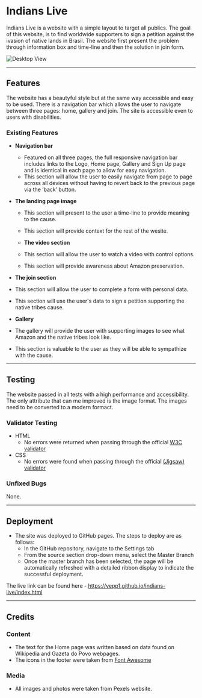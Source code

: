 # Indians Live

Indians Live is a website with a simple layout to target all publics. The goal of this website, is to find worldwide supporters to sign a petition against the ivasion of native lands in Brasil. The website first present the problem through information box and time-line and then the solution in join form.

![Desktop View](https://github.com/Vepp1/indians-live/tree/main/assets/images/desktopview.png)

----

## Features 

The website has a beautyful style but at the same way accessible and easy to be used. There is a navigation bar which allows the user to navigate between three pages: home, gallery and join. The site is accessible even to users with disabilities.

### Existing Features

- __Navigation bar__

    - Featured on all three pages, the full responsive navigation bar includes links to the Logo, Home page, Gallery and Sign Up page and is identical in each page to allow for easy navigation.
    - This section will allow the user to easily navigate from page to page across all devices without having to revert back to the previous page via the ‘back’ button.

- __The landing page image__

  - This section will present to the user a time-line to provide meaning to the cause. 
  - This section will provide context for the rest of the wesite. 

  - __The video section__

  - This section will allow the user to watch a video with control options. 
  - This section will provide awareness about Amazon preservation.

 - __The join section__

  - This section will allow the user to complete a form with personal data. 
  - This section will use the user's data to sign a petition supporting the native tribes cause.

   - __Gallery__

  - The gallery will provide the user with supporting images to see what Amazon and the native tribes look like. 
  - This section is valuable to the user as they will be able to sympathize with the cause. 

----

  ## Testing 

The website passed in all tests with a high performance and accessibility. The only attribute that can me improved is the image format. The images need to be converted to a modern formact.


### Validator Testing 

- HTML
  - No errors were returned when passing through the official [W3C validator](https://validator.w3.org/nu/?doc=https%3A%2F%2Fcode-institute-org.github.io%2Flove-running-2.0%2Findex.html)
- CSS
  - No errors were found when passing through the official [(Jigsaw) validator](https://jigsaw.w3.org/css-validator/validator?uri=https%3A%2F%2Fvalidator.w3.org%2Fnu%2F%3Fdoc%3Dhttps%253A%252F%252Fcode-institute-org.github.io%252Flove-running-2.0%252Findex.html&profile=css3svg&usermedium=all&warning=1&vextwarning=&lang=en#css)

### Unfixed Bugs

None. 

----

## Deployment

- The site was deployed to GitHub pages. The steps to deploy are as follows: 
  - In the GitHub repository, navigate to the Settings tab 
  - From the source section drop-down menu, select the Master Branch
  - Once the master branch has been selected, the page will be automatically refreshed with a detailed ribbon display to indicate the successful deployment. 

The live link can be found here - https://vepp1.github.io/indians-live/index.html

----

## Credits 

### Content 

- The text for the Home page was written based on data found on Wikipedia and Gazeta do Povo webpages.
- The icons in the footer were taken from [Font Awesome](https://fontawesome.com/)

### Media

- All images and photos were taken from Pexels website.